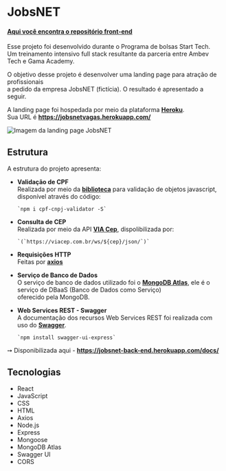 # __JobsNET__


####   __[Aqui você encontra o  repositório front-end](https://github.com/ludmillalopes/jobsnet)__


Esse projeto foi desenvolvido durante o Programa de bolsas Start Tech.<br />
Um treinamento intensivo full stack resultante da parceria entre Ambev Tech e Gama Academy.


O objetivo desse projeto é desenvolver uma landing page para atração de profissionais<br />
a pedido da empresa JobsNET (fictícia). O resultado é apresentado a seguir.


A landing page foi hospedada por meio da plataforma __[Heroku](https://www.heroku.com)__.<br />
Sua URL é __<https://jobsnetvagas.herokuapp.com/>__


![Imagem da landing page JobsNET](https://i.ibb.co/bBYVbWy/Jobsnet.png)


## __Estrutura__<br />

A estrutura do projeto apresenta:

* __Validação de CPF__<br />
Realizada por meio da __[biblioteca](https://www.npmjs.com/package/cpf-cnpj-validator)__ para validação de objetos javascript,<br />
disponível através do código:

      `npm i cpf-cnpj-validator -S`




* __Consulta de CEP__<br />
Realizada por meio da API __[VIA Cep](https://viacep.com.br)__, dispolibilizada por:

      `(`https://viacep.com.br/ws/${cep}/json/`)`




* __Requisições HTTP__<br />
Feitas por __[axios](https://axios-http.com/ptbr/docs/intro)__


* __Serviço de Banco de Dados__<br />
O serviço de banco de dados utilizado foi o __[MongoDB Atlas](https://www.mongodb.com/pt-br/cloud/atlas/efficiency)__, ele é o serviço de DBaaS (Banco de Dados como Serviço)<br /> oferecido pela MongoDB.


* __Web Services REST - Swagger__<br />
A documentação dos recursos Web Services REST foi realizada com uso do __[Swagger](https://swagger.io/)__.

      `npm install swagger-ui-express`


➙  Disponibilizada aqui - __<https://jobsnet-back-end.herokuapp.com/docs/>__


## Tecnologias

* React
* JavaScript
* CSS
* HTML
* Axios
* Node.js
* Express
* Mongoose
* MongoDB Atlas
* Swagger UI
* CORS



